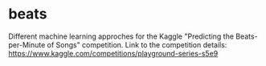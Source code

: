 # beats
Different machine learning approches for the Kaggle "Predicting the Beats-per-Minute of Songs" competition. Link to the competition details: https://www.kaggle.com/competitions/playground-series-s5e9
